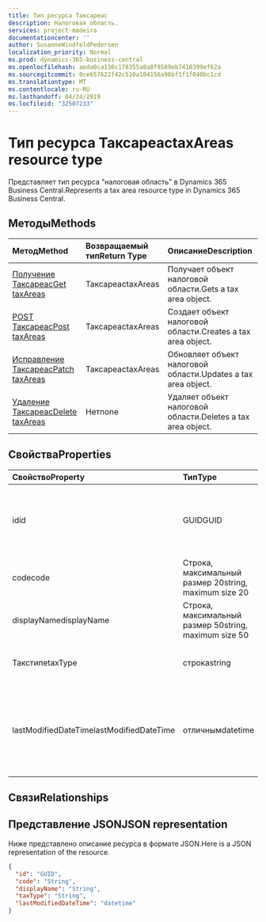 ```yaml
---
title: Тип ресурса Таксареас
description: Налоговая область.
services: project-madeira
documentationcenter: ''
author: SusanneWindfeldPedersen
localization_priority: Normal
ms.prod: dynamics-365-business-central
ms.openlocfilehash: aeda0ca136c178355a8a8f9589eb7410399ef62a
ms.sourcegitcommit: 0ce657622f42c510a104156a96bf1f1f040bc1cd
ms.translationtype: MT
ms.contentlocale: ru-RU
ms.lasthandoff: 04/24/2019
ms.locfileid: "32507233"
---
```

# <a name="taxareas-resource-type"></a><span data-ttu-id="abf79-103">Тип ресурса Таксареас</span><span class="sxs-lookup"><span data-stu-id="abf79-103">taxAreas resource type</span></span>
<span data-ttu-id="abf79-104">Представляет тип ресурса "налоговая область" в Dynamics 365 Business Central.</span><span class="sxs-lookup"><span data-stu-id="abf79-104">Represents a tax area resource type in Dynamics 365 Business Central.</span></span>

## <a name="methods"></a><span data-ttu-id="abf79-105">Методы</span><span class="sxs-lookup"><span data-stu-id="abf79-105">Methods</span></span>
| <span data-ttu-id="abf79-106">Метод</span><span class="sxs-lookup"><span data-stu-id="abf79-106">Method</span></span>       | <span data-ttu-id="abf79-107">Возвращаемый тип</span><span class="sxs-lookup"><span data-stu-id="abf79-107">Return Type</span></span>  |<span data-ttu-id="abf79-108">Описание</span><span class="sxs-lookup"><span data-stu-id="abf79-108">Description</span></span>|
|:---------------|:--------|:----------|
|[<span data-ttu-id="abf79-109">Получение Таксареас</span><span class="sxs-lookup"><span data-stu-id="abf79-109">Get taxAreas</span></span>](../api/dynamics-taxarea-get.md)|<span data-ttu-id="abf79-110">Таксареас</span><span class="sxs-lookup"><span data-stu-id="abf79-110">taxAreas</span></span>|<span data-ttu-id="abf79-111">Получает объект налоговой области.</span><span class="sxs-lookup"><span data-stu-id="abf79-111">Gets a tax area object.</span></span>|
|[<span data-ttu-id="abf79-112">POST Таксареас</span><span class="sxs-lookup"><span data-stu-id="abf79-112">Post taxAreas</span></span>](../api/dynamics-create-taxarea.md)|<span data-ttu-id="abf79-113">Таксареас</span><span class="sxs-lookup"><span data-stu-id="abf79-113">taxAreas</span></span>|<span data-ttu-id="abf79-114">Создает объект налоговой области.</span><span class="sxs-lookup"><span data-stu-id="abf79-114">Creates a tax area object.</span></span>|
|[<span data-ttu-id="abf79-115">Исправление Таксареас</span><span class="sxs-lookup"><span data-stu-id="abf79-115">Patch taxAreas</span></span>](../api/dynamics-taxarea-update.md)|<span data-ttu-id="abf79-116">Таксареас</span><span class="sxs-lookup"><span data-stu-id="abf79-116">taxAreas</span></span>|<span data-ttu-id="abf79-117">Обновляет объект налоговой области.</span><span class="sxs-lookup"><span data-stu-id="abf79-117">Updates a tax area object.</span></span>|
|[<span data-ttu-id="abf79-118">Удаление Таксареас</span><span class="sxs-lookup"><span data-stu-id="abf79-118">Delete taxAreas</span></span>](../api/dynamics-taxarea-delete.md)|<span data-ttu-id="abf79-119">Нет</span><span class="sxs-lookup"><span data-stu-id="abf79-119">none</span></span>|<span data-ttu-id="abf79-120">Удаляет объект налоговой области.</span><span class="sxs-lookup"><span data-stu-id="abf79-120">Deletes a tax area object.</span></span>|

## <a name="properties"></a><span data-ttu-id="abf79-121">Свойства</span><span class="sxs-lookup"><span data-stu-id="abf79-121">Properties</span></span>
| <span data-ttu-id="abf79-122">Свойство</span><span class="sxs-lookup"><span data-stu-id="abf79-122">Property</span></span>     | <span data-ttu-id="abf79-123">Тип</span><span class="sxs-lookup"><span data-stu-id="abf79-123">Type</span></span>   |<span data-ttu-id="abf79-124">Описание</span><span class="sxs-lookup"><span data-stu-id="abf79-124">Description</span></span>|
|:---------------|:--------|:----------|
|<span data-ttu-id="abf79-125">id</span><span class="sxs-lookup"><span data-stu-id="abf79-125">id</span></span>|<span data-ttu-id="abf79-126">GUID</span><span class="sxs-lookup"><span data-stu-id="abf79-126">GUID</span></span>|<span data-ttu-id="abf79-127">Уникальный идентификатор налоговой области.</span><span class="sxs-lookup"><span data-stu-id="abf79-127">The unique ID of the tax area.</span></span> <span data-ttu-id="abf79-128">Не редактируемые.</span><span class="sxs-lookup"><span data-stu-id="abf79-128">Non-editable.</span></span>|
|<span data-ttu-id="abf79-129">code</span><span class="sxs-lookup"><span data-stu-id="abf79-129">code</span></span>|<span data-ttu-id="abf79-130">Строка, максимальный размер 20</span><span class="sxs-lookup"><span data-stu-id="abf79-130">string, maximum size 20</span></span>| <span data-ttu-id="abf79-131">Код налоговой области.</span><span class="sxs-lookup"><span data-stu-id="abf79-131">The code of the tax area.</span></span>|
|<span data-ttu-id="abf79-132">displayName</span><span class="sxs-lookup"><span data-stu-id="abf79-132">displayName</span></span>|<span data-ttu-id="abf79-133">Строка, максимальный размер 50</span><span class="sxs-lookup"><span data-stu-id="abf79-133">string, maximum size 50</span></span>| <span data-ttu-id="abf79-134">Отображаемое имя налоговой области.</span><span class="sxs-lookup"><span data-stu-id="abf79-134">The display name of the tax area.</span></span>|
|<span data-ttu-id="abf79-135">Такстипе</span><span class="sxs-lookup"><span data-stu-id="abf79-135">taxType</span></span>|<span data-ttu-id="abf79-136">строка</span><span class="sxs-lookup"><span data-stu-id="abf79-136">string</span></span>|<span data-ttu-id="abf79-137">Тип налога для налоговой области.</span><span class="sxs-lookup"><span data-stu-id="abf79-137">The tax type of the tax area.</span></span>|
|<span data-ttu-id="abf79-138">lastModifiedDateTime</span><span class="sxs-lookup"><span data-stu-id="abf79-138">lastModifiedDateTime</span></span>|<span data-ttu-id="abf79-139">отличным</span><span class="sxs-lookup"><span data-stu-id="abf79-139">datetime</span></span>|<span data-ttu-id="abf79-140">Дата и время последнего изменения налоговой области.</span><span class="sxs-lookup"><span data-stu-id="abf79-140">The last datetime the tax area was modified.</span></span> <span data-ttu-id="abf79-141">Только для чтения.</span><span class="sxs-lookup"><span data-stu-id="abf79-141">Read-Only.</span></span>|

## <a name="relationships"></a><span data-ttu-id="abf79-142">Связи</span><span class="sxs-lookup"><span data-stu-id="abf79-142">Relationships</span></span>

## <a name="json-representation"></a><span data-ttu-id="abf79-143">Представление JSON</span><span class="sxs-lookup"><span data-stu-id="abf79-143">JSON representation</span></span>

<span data-ttu-id="abf79-144">Ниже представлено описание ресурса в формате JSON.</span><span class="sxs-lookup"><span data-stu-id="abf79-144">Here is a JSON representation of the resource.</span></span>


```json
{
  "id": "GUID",
  "code": "String",
  "displayName": "String",
  "taxType": "String",
  "lastModifiedDateTime": "datetime"
}
```


